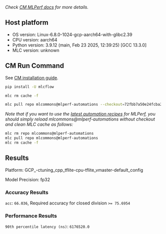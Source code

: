*Check [CM MLPerf docs](https://docs.mlcommons.org/inference) for more details.*

## Host platform

* OS version: Linux-6.8.0-1024-gcp-aarch64-with-glibc2.39
* CPU version: aarch64
* Python version: 3.9.12 (main, Feb 23 2025, 12:39:25) 
[GCC 13.3.0]
* MLC version: unknown

## CM Run Command

See [CM installation guide](https://docs.mlcommons.org/inference/install/).

```bash
pip install -U mlcflow

mlc rm cache -f

mlc pull repo mlcommons@mlperf-automations --checkout=72fbb7a50e24fcba28a9b137aa06d62dc53928ec


```
*Note that if you want to use the [latest automation recipes](https://docs.mlcommons.org/inference) for MLPerf,
 you should simply reload mlcommons@mlperf-automations without checkout and clean MLC cache as follows:*

```bash
mlc rm repo mlcommons@mlperf-automations
mlc pull repo mlcommons@mlperf-automations
mlc rm cache -f

```

## Results

Platform: GCP_-ctuning_cpp_tflite-cpu-tflite_vmaster-default_config

Model Precision: fp32

### Accuracy Results 
`acc`: `66.036`, Required accuracy for closed division `>= 75.6954`

### Performance Results 
`90th percentile latency (ns)`: `6176520.0`
